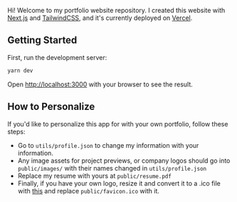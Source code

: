 Hi! Welcome to my portfolio website repository. I created this website with [Next.js](https://nextjs.org/) and [TailwindCSS](https://tailwindcss.com/), and it's currently deployed on [Vercel](https://vercel.com).

## Getting Started

First, run the development server:

```bash
yarn dev
```

Open [http://localhost:3000](http://localhost:3000) with your browser to see the result.

## How to Personalize

If you'd like to personalize this app for with your own portfolio, follow these steps:

- Go to `utils/profile.json` to change my information with your information.
- Any image assets for project previews, or company logos should go into `public/images/` with their names changed in `utils/profile.json`
- Replace my resume with yours at `public/resume.pdf`
- Finally, if you have your own logo, resize it and convert it to a .ico file with [this](https://image.online-convert.com/convert-to-ico) and replace `public/favicon.ico` with it.
